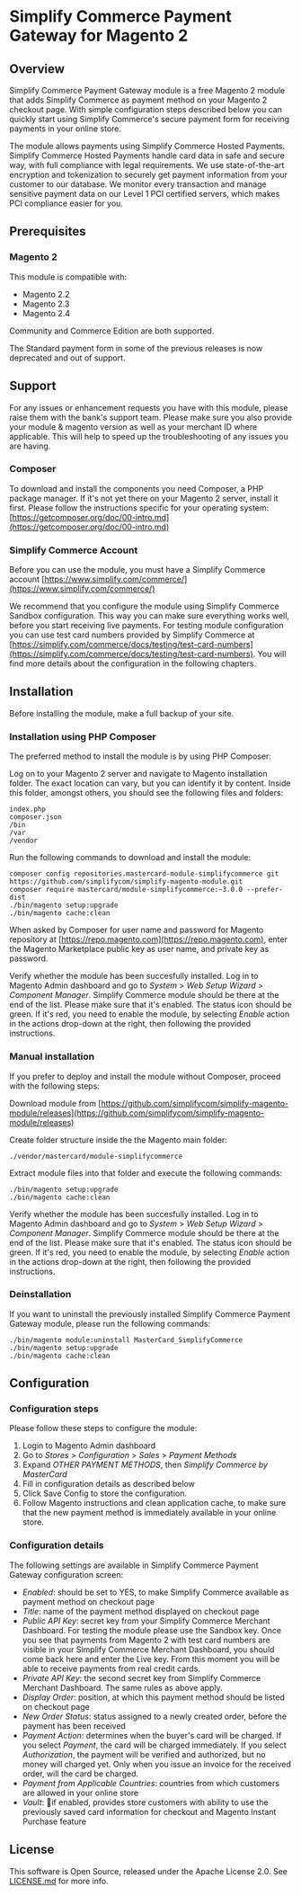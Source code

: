 # Simplify Commerce Payment Gateway for Magento 2

## Overview
Simplify Commerce Payment Gateway module is a free Magento 2 module that adds Simplify Commerce as payment method on your Magento 2 checkout page. With simple configuration steps described below you can quickly start using Simplify Commerce's secure payment form for receiving payments in your online store. 

The module allows payments using Simplify Commerce Hosted Payments. Simplify Commerce Hosted Payments handle card data in safe and secure way, with full compliance with legal requirements. We use state-of-the-art encryption and tokenization to securely get payment information from your customer to our database. We monitor every transaction and manage sensitive payment data on our Level 1 PCI certified servers, which makes PCI compliance easier for you.


## Prerequisites
### Magento 2
This module is compatible with:
- Magento 2.2
- Magento 2.3
- Magento 2.4

Community and Commerce Edition are both supported.
 
The Standard payment form in some of the previous releases is now deprecated and out of support.

## Support

For any issues or enhancement requests you have with this module, please raise them with the bank's support team. Please make sure you also provide your module & magento version as well as your merchant ID where applicable. This will help to speed up the troubleshooting of any issues you are having.

### Composer
To download and install the components you need Composer, a PHP package manager. If it's not yet there on your Magento 2 server, install it first. Please follow the instructions specific for your operating system: [https://getcomposer.org/doc/00-intro.md](https://getcomposer.org/doc/00-intro.md)

### Simplify Commerce Account
Before you can use the module, you must have a Simplify Commerce account [https://www.simplify.com/commerce/](https://www.simplify.com/commerce/)

We recommend that you configure the module using Simplify Commerce Sandbox configuration. This way you can make sure everything works well, before you start receiving live payments. For testing module configuration you can use test card numbers provided by Simplify Commerce at [https://simplify.com/commerce/docs/testing/test-card-numbers](https://simplify.com/commerce/docs/testing/test-card-numbers). You will find more details about the configuration in the following chapters.     


## Installation
Before installing the module, make a full backup of your site.

### Installation using PHP Composer
The preferred method to install the module is by using PHP Composer:

Log on to your Magento 2 server and navigate to Magento installation folder. The exact location can vary, but you can identify it by content. Inside this folder, amongst others, you should see the following files and folders: 

    index.php
    composer.json
    /bin
    /var
    /vendor

Run the following commands to download and install the module:

    composer config repositories.mastercard-module-simplifycommerce git https://github.com/simplifycom/simplify-magento-module.git
    composer require mastercard/module-simplifycommerce:~3.0.0 --prefer-dist
    ./bin/magento setup:upgrade
    ./bin/magento cache:clean

When asked by Composer for user name and password for Magento repository at [https://repo.magento.com](https://repo.magento.com), enter the Magento Marketplace public key as user name, and private key as password.

Verify whether the module has been succesfully installed. Log in to Magento Admin dashboard and go to *System* > *Web Setup Wizard* > *Component Manager*. Simplify Commerce module should be there at the end of the list. Please make sure that it's enabled. The status icon should be green. If it's red, you need to enable the module, by selecting *Enable* action in the actions drop-down at the right, then following the provided instructions. 

### Manual installation 
If you prefer to deploy and install the module without Composer, proceed with the following steps:

Download module from [https://github.com/simplifycom/simplify-magento-module/releases](https://github.com/simplifycom/simplify-magento-module/releases)

Create folder structure inside the the Magento main folder:

    ./vendor/mastercard/module-simplifycommerce 

Extract module files into that folder and execute the following commands:

    ./bin/magento setup:upgrade
    ./bin/magento cache:clean
    
Verify whether the module has been succesfully installed. Log in to Magento Admin dashboard and go to *System* > *Web Setup Wizard* > *Component Manager*. Simplify Commerce module should be there at the end of the list. Please make sure that it's enabled. The status icon should be green. If it's red, you need to enable the module, by selecting *Enable* action in the actions drop-down at the right, then following the provided instructions. 


### Deinstallation
If you want to uninstall the previously installed Simplify Commerce Payment Gateway module, please run the following commands:

    ./bin/magento module:uninstall MasterCard_SimplifyCommerce
    ./bin/magento setup:upgrade
    ./bin/magento cache:clean


## Configuration

### Configuration steps
Please follow these steps to configure the module:

1. Login to Magento Admin dashboard 
2. Go to *Stores* > *Configuration* > *Sales* > *Payment Methods*
3. Expand *OTHER PAYMENT METHODS*, then *Simplify Commerce by MasterCard*
4. Fill in configuration details as described below
5. Click Save Config to store the configuration.
6. Follow Magento instructions and clean application cache, to make sure that the new payment method is immediately available in your online store.  

### Configuration details
The following settings are available in Simplify Commerce Payment Gateway configuration screen:

* *Enabled*: should be set to YES, to make Simplify Commerce available as payment method on checkout page
* *Title*: name of the payment method displayed on checkout page
* *Public API Key*: secret key from your Simplify Commerce Merchant Dashboard. For testing the module please use the Sandbox key. Once you see that payments from Magento 2 with test card numbers are visible in your Simplify Commerce Merchant Dashboard, you should come back here and enter the Live key. From this moment you will be able to receive payments from real credit cards.
* *Private API Key*: the second secret key from Simplify Commerce Merchant Dashboard. The same rules as above apply.
* *Display Order*: position, at which this payment method should be listed on checkout page
* *New Order Status*: status assigned to a newly created order, before the payment has been received
* *Payment Action*: determines when the buyer's card will be charged. If you select *Payment*, the card will be charged immediately. If you select *Authorization*, the payment will be verified and authorized, but no money will charged yet. Only when you issue an invoice for the received order, will the card be charged.
* *Payment from Applicable Countries*: countries from which customers are allowed in your online store
* *Vault*: if enabled, provides store customers with ability to use the previously saved card information for checkout and Magento Instant Purchase feature

## License
This software is Open Source, released under the Apache License 2.0. See [LICENSE.md](LICENSE.md) for more info.
